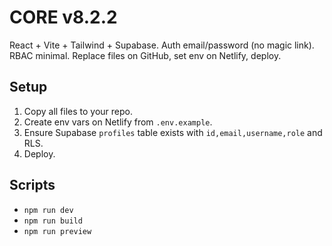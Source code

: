 # CORE v8.2.2

React + Vite + Tailwind + Supabase. Auth email/password (no magic link). RBAC minimal.
Replace files on GitHub, set env on Netlify, deploy.

## Setup
1. Copy all files to your repo.
2. Create env vars on Netlify from `.env.example`.
3. Ensure Supabase `profiles` table exists with `id,email,username,role` and RLS.
4. Deploy.

## Scripts
- `npm run dev`
- `npm run build`
- `npm run preview`

